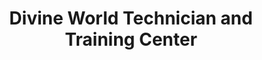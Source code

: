 ---
title: "Divine World Technician and Training Center"
url: /accra/divine-world-technician-and-training-center/
shop: Elektronik
---